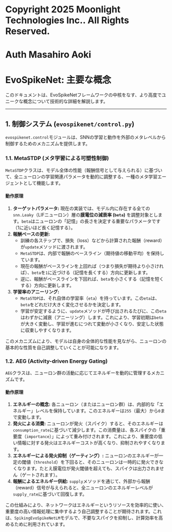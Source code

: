 # Copyright 2025 Moonlight Technologies Inc.. All Rights Reserved.
# Auth Masahiro Aoki


# EvoSpikeNet: 主要な概念

このドキュメントは、EvoSpikeNetフレームワークの中核をなす、より高度でユニークな概念について技術的な詳細を解説します。

---

## 1. 制御システム (`evospikenet/control.py`)

`evospikenet.control`モジュールは、SNNの学習と動作を外部のメタレベルから制御するためのメカニズムを提供します。

### 1.1. MetaSTDP (メタ学習による可塑性制御)

`MetaSTDP`クラスは、モデル全体の性能（報酬信号として与えられる）に基づいて、全ニューロンの学習関連パラメータを動的に調整する、一種のメタ学習エージェントとして機能します。

#### 動作原理
1.  **ターゲットパラメータ:** 現在の実装では、モデル内に存在する全ての`snn.Leaky`（LIFニューロン）層の**膜電位の減衰率 (`beta`)** を調整対象とします。`beta`はニューロンの「記憶」の長さを決定する重要なパラメータです（1に近いほど長く記憶する）。
2.  **報酬ベースの更新:**
    -   訓練の各ステップで、損失（loss）などから計算された報酬（reward）が`update`メソッドに渡されます。
    -   `MetaSTDP`は、内部で報酬のベースライン（期待値の移動平均）を保持しています。
    -   現在の報酬がベースラインを上回れば（つまり損失が期待より小さければ）、`beta`を`1`に近づける（記憶を長くする）方向に更新します。
    -   逆に、報酬がベースラインを下回れば、`beta`を小さくする（記憶を短くする）方向に更新します。
3.  **学習率のアニーリング:**
    -   `MetaSTDP`は、それ自体の学習率（`eta`）を持っています。この`eta`は、`beta`をどれだけ大きく変化させるかを決定します。
    -   学習が安定するように、`update`メソッドが呼び出されるたびに、この`eta`はわずかに減衰（アニーリング）します。これにより、学習初期は`beta`が大きく変動し、学習が進むにつれて変動が小さくなり、安定した状態に収束しやすくなります。

このメカニズムにより、モデルは自身の全体的な性能を見ながら、ニューロンの基本的な性質を自己調整していくことが可能になります。

### 1.2. AEG (Activity-driven Energy Gating)

`AEG`クラスは、ニューロン群の活動に応じてエネルギーを動的に管理するメカニズムです。

#### 動作原理
1.  **エネルギーの概念:** 各ニューロン（またはニューロン群）は、内部的な「エネルギー」レベルを保持しています。このエネルギーは`255`（最大）から`0`まで変動します。
2.  **発火による消費:** ニューロンが発火（スパイク）すると、そのエネルギーは`consumption_rate`に基づいて減少します。この消費量は、各スパイクの「重要度（`importance`）」によって重み付けされます。これにより、重要度の低い情報に対する発火はエネルギーコストが高くなり、抑制されやすくなります。
3.  **エネルギーによる発火抑制（ゲーティング）:** ニューロンのエネルギーが一定の閾値（`threshold`）を下回ると、そのニューロンは一時的に発火できなくなります。たとえ膜電位が発火閾値を超えても、スパイクは出力されません（ゲートされます）。
4.  **報酬によるエネルギー供給:** `supply`メソッドを通じて、外部から報酬（reward）信号が与えられると、全ニューロンのエネルギーレベルが`supply_rate`に基づいて回復します。

この仕組みにより、ネットワークはエネルギーというリソースを効率的に使い、重要度の高い情報処理に集中するよう自己調整することが期待されます。これは、`SpikingEvoSpikeNetLM`モデルで、不要なスパイクを抑制し、計算効率を高めるために利用されています。
